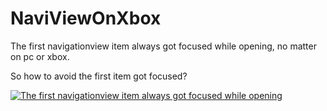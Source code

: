 # NaviViewOnXbox

The first navigationview item always got focused while opening, no matter on pc or xbox.

So how to avoid the first item got focused?

[![The first navigationview item always got focused while opening](https://res.cloudinary.com/marcomontalbano/image/upload/v1589257021/video_to_markdown/images/youtube--oeKQjcS4oVQ-c05b58ac6eb4c4700831b2b3070cd403.jpg)](https://youtu.be/oeKQjcS4oVQ "The first navigationview item always got focused while opening")
